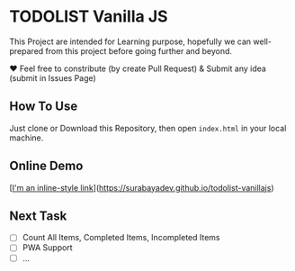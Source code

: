# TODOLIST Vanilla JS

This Project are intended for Learning purpose, hopefully we can well-prepared from this project before going further and beyond.

:heart: Feel free to constribute (by create Pull Request) & Submit any idea (submit in Issues Page)


## How To Use

Just clone or Download this Repository, then open `index.html` in your local machine.

## Online Demo

[[I'm an inline-style link](https://surabayadev.github.io/todolist-vanillajs)](https://surabayadev.github.io/todolist-vanillajs)


## Next Task

- [ ] Count All Items, Completed Items, Incompleted Items
- [ ] PWA Support
- [ ] ...
